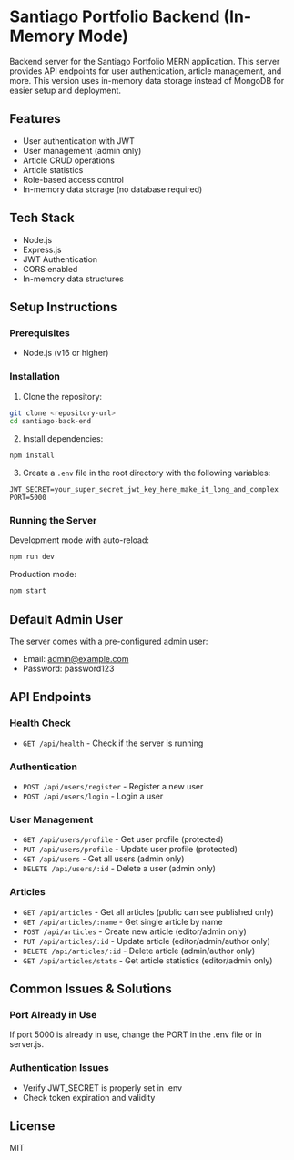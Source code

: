# Santiago Portfolio Backend (In-Memory Mode)

Backend server for the Santiago Portfolio MERN application. This server provides API endpoints for user authentication, article management, and more. This version uses in-memory data storage instead of MongoDB for easier setup and deployment.

## Features

- User authentication with JWT
- User management (admin only)
- Article CRUD operations
- Article statistics
- Role-based access control
- In-memory data storage (no database required)

## Tech Stack

- Node.js
- Express.js
- JWT Authentication
- CORS enabled
- In-memory data structures

## Setup Instructions

### Prerequisites

- Node.js (v16 or higher)

### Installation

1. Clone the repository:
```bash
git clone <repository-url>
cd santiago-back-end
```

2. Install dependencies:
```bash
npm install
```

3. Create a `.env` file in the root directory with the following variables:
```
JWT_SECRET=your_super_secret_jwt_key_here_make_it_long_and_complex
PORT=5000
```

### Running the Server

Development mode with auto-reload:
```bash
npm run dev
```

Production mode:
```bash
npm start
```

## Default Admin User

The server comes with a pre-configured admin user:
- Email: admin@example.com
- Password: password123

## API Endpoints

### Health Check
- `GET /api/health` - Check if the server is running

### Authentication
- `POST /api/users/register` - Register a new user
- `POST /api/users/login` - Login a user

### User Management
- `GET /api/users/profile` - Get user profile (protected)
- `PUT /api/users/profile` - Update user profile (protected)
- `GET /api/users` - Get all users (admin only)
- `DELETE /api/users/:id` - Delete a user (admin only)

### Articles
- `GET /api/articles` - Get all articles (public can see published only)
- `GET /api/articles/:name` - Get single article by name
- `POST /api/articles` - Create new article (editor/admin only)
- `PUT /api/articles/:id` - Update article (editor/admin/author only)
- `DELETE /api/articles/:id` - Delete article (admin/author only)
- `GET /api/articles/stats` - Get article statistics (editor/admin only)

## Common Issues & Solutions

### Port Already in Use
If port 5000 is already in use, change the PORT in the .env file or in server.js.

### Authentication Issues
- Verify JWT_SECRET is properly set in .env
- Check token expiration and validity

## License

MIT 
